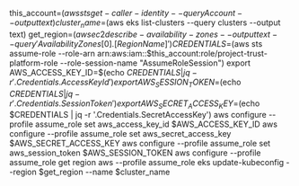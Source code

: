 this_account=$(aws sts get-caller-identity --query Account --output text)
cluster_name=$(aws eks list-clusters --query clusters --output text)
get_region=$(aws ec2 describe-availability-zones --output text --query 'AvailabilityZones[0].[RegionName]')
CREDENTIALS=$(aws sts assume-role --role-arn arn:aws:iam::$this_account:role/project-trust-platform-role --role-session-name "AssumeRoleSession")
export AWS_ACCESS_KEY_ID=$(echo $CREDENTIALS | jq -r '.Credentials.AccessKeyId')
export AWS_SESSION_TOKEN=$(echo $CREDENTIALS | jq -r '.Credentials.SessionToken')
export AWS_SECRET_ACCESS_KEY=$(echo $CREDENTIALS | jq -r '.Credentials.SecretAccessKey')
aws configure --profile assume_role set aws_access_key_id $AWS_ACCESS_KEY_ID
aws configure --profile assume_role set aws_secret_access_key $AWS_SECRET_ACCESS_KEY
aws configure --profile assume_role set aws_session_token $AWS_SESSION_TOKEN
aws configure --profile assume_role get region
aws --profile assume_role  eks update-kubeconfig --region $get_region --name $cluster_name
